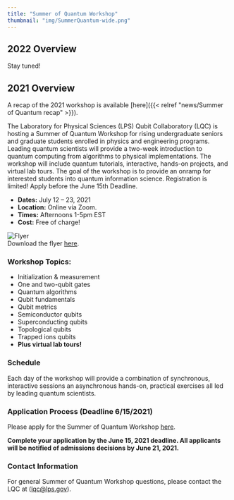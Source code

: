 ```yaml
---
title: "Summer of Quantum Workshop"
thumbnail: "img/SummerQuantum-wide.png"
---
```


## 2022 Overview ##

Stay tuned!

## 2021 Overview ##

A recap of the 2021 workshop is available [here]({{< relref "news/Summer of Quantum recap" >}}).

The Laboratory for Physical Sciences (LPS) Qubit Collaboratory (LQC) is hosting a Summer of Quantum Workshop for rising undergraduate seniors and graduate students enrolled in physics and engineering programs. Leading quantum scientists will provide a two-week introduction to quantum computing from algorithms to physical implementations. The workshop will include quantum tutorials, interactive, hands-on projects, and virtual lab tours. The goal of the workshop is to provide an onramp for interested students into quantum information science.  Registration is limited!  Apply before the June 15th Deadline.

- **Dates:**  July 12 – 23, 2021
- **Location:**  Online via Zoom.
- **Times:**  Afternoons 1-5pm EST
- **Cost:**  Free of charge!

![Flyer](/activities/SoQ_Flyer.png)  
Download the flyer [here](/activities/SoQ_Flyer.pdf).

### Workshop Topics: ###

- Initialization & measurement
- One and two-qubit gates
- Quantum algorithms
- Qubit fundamentals
- Qubit metrics
- Semiconductor qubits
- Superconducting qubits
- Topological qubits
- Trapped ions qubits
- **Plus virtual lab tours!**

### Schedule ###

Each day of the workshop will provide a combination of synchronous, interactive sessions an asynchronous hands-on, practical exercises all led by leading quantum scientists.

### Application Process (Deadline 6/15/2021) ###

Please apply for the Summer of Quantum Workshop [here](https://docs.google.com/forms/d/e/1FAIpQLSekVUBnNzsFU32wSvVmRKkkyshOEOD6Y7MREgUpTZecMqu5eQ/viewform).

**Complete your application by the June 15, 2021 deadline. All applicants will be notified of admissions decisions by June 21, 2021.**

### Contact Information ###

For general Summer of Quantum Workshop questions, please contact the LQC at (lqc@lps.gov).
